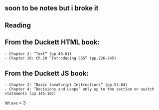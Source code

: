 ## soon to be notes but i broke it

## Reading

## From the Duckett HTML book:

    - Chapter 2: “Text” (pp.40-61)
    - Chapter 10: Ch.10 “Introducing CSS” (pp.226-245)

## From the Duckett JS book:

    - Chapter 2: “Basic JavaScript Instructions” (pp.53-84)
    - Chapter 4: “Decisions and Loops” only up to the section on switch statements (pp.145-162)


let `axe` = 3 